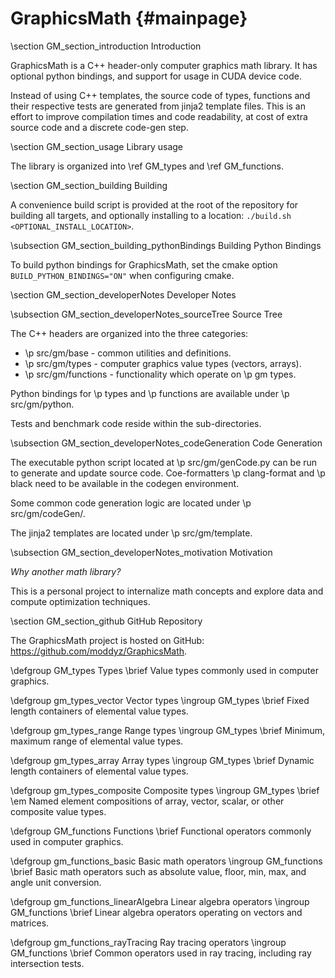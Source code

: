 # GraphicsMath {#mainpage}

\section GM_section_introduction Introduction

GraphicsMath is a C++ header-only computer graphics math library.  It has optional python bindings, and support for usage in CUDA device code.

Instead of using C++ templates, the source code of types, functions and their respective tests 
are generated from jinja2 template files.  This is an effort to improve compilation times and code readability, 
at cost of extra source code and a discrete code-gen step.

\section GM_section_usage Library usage

The library is organized into \ref GM_types and \ref GM_functions.

\section GM_section_building Building

A convenience build script is provided at the root of the repository for building all targets, and optionally installing to a location: `./build.sh <OPTIONAL_INSTALL_LOCATION>`.

\subsection GM_section_building_pythonBindings Building Python Bindings

To build python bindings for GraphicsMath, set the cmake option `BUILD_PYTHON_BINDINGS="ON"` when configuring cmake.

\section GM_section_developerNotes Developer Notes

\subsection GM_section_developerNotes_sourceTree Source Tree

The C++ headers are organized into the three categories:
- \p src/gm/base - common utilities and definitions.
- \p src/gm/types - computer graphics value types (vectors, arrays).
- \p src/gm/functions - functionality which operate on \p gm types.

Python bindings for \p types and \p functions are available under \p src/gm/python.

Tests and benchmark code reside within the sub-directories.

\subsection GM_section_developerNotes_codeGeneration Code Generation

The executable python script located at \p src/gm/genCode.py can be run to generate and update source code.  Coe-formatters \p clang-format and \p black need to be available in the codegen environment.

Some common code generation logic are located under \p src/gm/codeGen/.

The jinja2 templates are located under \p src/gm/template.

\subsection GM_section_developerNotes_motivation Motivation

<em>Why another math library?</em>  

This is a personal project to internalize math concepts and explore data and compute optimization techniques.

\section GM_section_github GitHub Repository

The GraphicsMath project is hosted on GitHub: https://github.com/moddyz/GraphicsMath.

\defgroup GM_types Types
\brief Value types commonly used in computer graphics.

\defgroup gm_types_vector Vector types
\ingroup GM_types
\brief Fixed length containers of elemental value types.

\defgroup gm_types_range Range types
\ingroup GM_types
\brief Minimum, maximum range of elemental value types.

\defgroup gm_types_array Array types
\ingroup GM_types
\brief Dynamic length containers of elemental value types.

\defgroup gm_types_composite Composite types
\ingroup GM_types
\brief \em Named element compositions of array, vector, scalar, or other composite value types.

\defgroup GM_functions Functions
\brief Functional operators commonly used in computer graphics.

\defgroup gm_functions_basic Basic math operators
\ingroup GM_functions
\brief Basic math operators such as absolute value, floor, min, max, and angle unit conversion.

\defgroup gm_functions_linearAlgebra Linear algebra operators
\ingroup GM_functions
\brief Linear algebra operators operating on vectors and matrices.

\defgroup gm_functions_rayTracing Ray tracing operators
\ingroup GM_functions
\brief Common operators used in ray tracing, including ray intersection tests.
